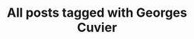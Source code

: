 ---
layout: tag
title: "All posts tagged with Georges Cuvier"
permalink: /weblog/tags/georges-cuvier/
taxonomy: Georges Cuvier
---